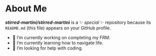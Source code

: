 # About Me

***stirred-martini/stirred-martini*** is a ✨ _special_ ✨ repository because its `README.md` (this file) appears on your GitHub profile.


- 🔭 I’m currently working on completing my FRM.
- 🌱 I’m currently learning how to navigate life.
- 🤔 I’m looking for help with coding.
